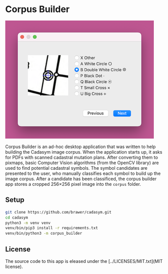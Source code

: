 # Corpus Builder

![Screenshot](./screenshot.png)

Corpus Builder is an ad-hoc desktop application that was written to
help building the Cadasym image corpus. When the application starts
up, it asks for PDFs with scanned cadastral mutation plans.  After
converting them to pixmaps, basic Computer Vision algorithms (from the
OpenCV library) are used to find potential cadastral symbols.  The
symbol candidates are presented to the user, who manually classifies
each symbol to build up the image corpus. After a candidate has been
classificed, the corpus builder app stores a cropped 256×256 pixel image
into the `corpus` folder.


## Setup

```sh
git clone https://github.com/brawer/cadasym.git
cd cadasym
python3 -m venv venv
venv/bin/pip3 install -r requirements.txt
venv/bin/python3 -m corpus_builder
```

## License

The source code to this app is eleased under the
[../LICENSES/MIT.txt](MIT license).


